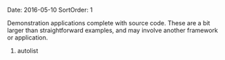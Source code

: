 Date: 2016-05-10
SortOrder: 1

Demonstration applications complete with source code.
These are a bit larger than straightforward examples, and may involve another framework or application.

1. autolist

